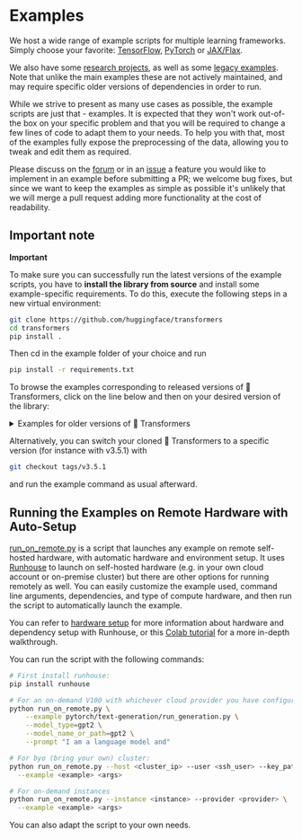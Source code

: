 <!---
Copyright 2020 The HuggingFace Team. All rights reserved.
Licensed under the Apache License, Version 2.0 (the "License");
you may not use this file except in compliance with the License.
You may obtain a copy of the License at

    http://www.apache.org/licenses/LICENSE-2.0

Unless required by applicable law or agreed to in writing, software
distributed under the License is distributed on an "AS IS" BASIS,
WITHOUT WARRANTIES OR CONDITIONS OF ANY KIND, either express or implied.
See the License for the specific language governing permissions and
limitations under the License.
-->

# Examples

We host a wide range of example scripts for multiple learning frameworks. Simply choose your favorite: [TensorFlow](https://github.com/huggingface/transformers/tree/main/examples/tensorflow), [PyTorch](https://github.com/huggingface/transformers/tree/main/examples/pytorch) or [JAX/Flax](https://github.com/huggingface/transformers/tree/main/examples/flax).

We also have some [research projects](https://github.com/huggingface/transformers/tree/main/examples/research_projects), as well as some [legacy examples](https://github.com/huggingface/transformers/tree/main/examples/legacy). Note that unlike the main examples these are not actively maintained, and may require specific older versions of dependencies in order to run. 

While we strive to present as many use cases as possible, the example scripts are just that - examples. It is expected that they won't work out-of-the box on your specific problem and that you will be required to change a few lines of code to adapt them to your needs. To help you with that, most of the examples fully expose the preprocessing of the data, allowing you to tweak and edit them as required.

Please discuss on the [forum](https://discuss.huggingface.co/) or in an [issue](https://github.com/huggingface/transformers/issues) a feature you would like to implement in an example before submitting a PR; we welcome bug fixes, but since we want to keep the examples as simple as possible it's unlikely that we will merge a pull request adding more functionality at the cost of readability.

## Important note

**Important**

To make sure you can successfully run the latest versions of the example scripts, you have to **install the library from source** and install some example-specific requirements. To do this, execute the following steps in a new virtual environment:
```bash
git clone https://github.com/huggingface/transformers
cd transformers
pip install .
```
Then cd in the example folder of your choice and run
```bash
pip install -r requirements.txt
```

To browse the examples corresponding to released versions of 🤗 Transformers, click on the line below and then on your desired version of the library:

<details>
  <summary>Examples for older versions of 🤗 Transformers</summary>
	<ul>
	    <li><a href="https://github.com/huggingface/transformers/tree/v4.21.0/examples">v4.21.0</a></li>
		<li><a href="https://github.com/huggingface/transformers/tree/v4.20.1/examples">v4.20.1</a></li>
		<li><a href="https://github.com/huggingface/transformers/tree/v4.19.4/examples">v4.19.4</a></li>
		<li><a href="https://github.com/huggingface/transformers/tree/v4.18.0/examples">v4.18.0</a></li>
		<li><a href="https://github.com/huggingface/transformers/tree/v4.17.0/examples">v4.17.0</a></li>
		<li><a href="https://github.com/huggingface/transformers/tree/v4.16.2/examples">v4.16.2</a></li>
		<li><a href="https://github.com/huggingface/transformers/tree/v4.15.0/examples">v4.15.0</a></li>
		<li><a href="https://github.com/huggingface/transformers/tree/v4.14.1/examples">v4.14.1</a></li>
		<li><a href="https://github.com/huggingface/transformers/tree/v4.13.0/examples">v4.13.0</a></li>
		<li><a href="https://github.com/huggingface/transformers/tree/v4.12.5/examples">v4.12.5</a></li>
	    <li><a href="https://github.com/huggingface/transformers/tree/v4.11.3/examples">v4.11.3</a></li>
	    <li><a href="https://github.com/huggingface/transformers/tree/v4.10.3/examples">v4.10.3</a></li>
	    <li><a href="https://github.com/huggingface/transformers/tree/v4.9.2/examples">v4.9.2</a></li>
	    <li><a href="https://github.com/huggingface/transformers/tree/v4.8.2/examples">v4.8.2</a></li>
	    <li><a href="https://github.com/huggingface/transformers/tree/v4.7.0/examples">v4.7.0</a></li>
	    <li><a href="https://github.com/huggingface/transformers/tree/v4.6.1/examples">v4.6.1</a></li>
		<li><a href="https://github.com/huggingface/transformers/tree/v4.5.1/examples">v4.5.1</a></li>
		<li><a href="https://github.com/huggingface/transformers/tree/v4.4.2/examples">v4.4.2</a></li>
		<li><a href="https://github.com/huggingface/transformers/tree/v4.3.3/examples">v4.3.3</a></li>
		<li><a href="https://github.com/huggingface/transformers/tree/v4.2.2/examples">v4.2.2</a></li>
		<li><a href="https://github.com/huggingface/transformers/tree/v4.1.1/examples">v4.1.1</a></li>
		<li><a href="https://github.com/huggingface/transformers/tree/v4.0.1/examples">v4.0.1</a></li>
		<li><a href="https://github.com/huggingface/transformers/tree/v3.5.1/examples">v3.5.1</a></li>
		<li><a href="https://github.com/huggingface/transformers/tree/v3.4.0/examples">v3.4.0</a></li>
		<li><a href="https://github.com/huggingface/transformers/tree/v3.3.1/examples">v3.3.1</a></li>
		<li><a href="https://github.com/huggingface/transformers/tree/v3.2.0/examples">v3.2.0</a></li>
		<li><a href="https://github.com/huggingface/transformers/tree/v3.1.0/examples">v3.1.0</a></li>
		<li><a href="https://github.com/huggingface/transformers/tree/v3.0.2/examples">v3.0.2</a></li>
		<li><a href="https://github.com/huggingface/transformers/tree/v2.11.0/examples">v2.11.0</a></li>
		<li><a href="https://github.com/huggingface/transformers/tree/v2.10.0/examples">v2.10.0</a></li>
		<li><a href="https://github.com/huggingface/transformers/tree/v2.9.1/examples">v2.9.1</a></li>
		<li><a href="https://github.com/huggingface/transformers/tree/v2.8.0/examples">v2.8.0</a></li>
		<li><a href="https://github.com/huggingface/transformers/tree/v2.7.0/examples">v2.7.0</a></li>
		<li><a href="https://github.com/huggingface/transformers/tree/v2.6.0/examples">v2.6.0</a></li>
		<li><a href="https://github.com/huggingface/transformers/tree/v2.5.1/examples">v2.5.1</a></li>
		<li><a href="https://github.com/huggingface/transformers/tree/v2.4.0/examples">v2.4.0</a></li>
		<li><a href="https://github.com/huggingface/transformers/tree/v2.3.0/examples">v2.3.0</a></li>
		<li><a href="https://github.com/huggingface/transformers/tree/v2.2.0/examples">v2.2.0</a></li>
		<li><a href="https://github.com/huggingface/transformers/tree/v2.1.0/examples">v2.1.1</a></li>
		<li><a href="https://github.com/huggingface/transformers/tree/v2.0.0/examples">v2.0.0</a></li>
		<li><a href="https://github.com/huggingface/transformers/tree/v1.2.0/examples">v1.2.0</a></li>
		<li><a href="https://github.com/huggingface/transformers/tree/v1.1.0/examples">v1.1.0</a></li>
		<li><a href="https://github.com/huggingface/transformers/tree/v1.0.0/examples">v1.0.0</a></li>
	</ul>
</details>

Alternatively, you can switch your cloned 🤗 Transformers to a specific version (for instance with v3.5.1) with
```bash
git checkout tags/v3.5.1
```
and run the example command as usual afterward.

## Running the Examples on Remote Hardware with Auto-Setup

[run_on_remote.py](./run_on_remote.py) is a script that launches any example on remote self-hosted hardware, 
with automatic hardware and environment setup. It uses [Runhouse](https://github.com/run-house/runhouse) to launch 
on self-hosted hardware (e.g. in your own cloud account or on-premise cluster) but there are other options 
for running remotely as well. You can easily customize the example used, command line arguments, dependencies, 
and type of compute hardware, and then run the script to automatically launch the example.

You can refer to 
[hardware setup](https://runhouse-docs.readthedocs-hosted.com/en/main/rh_primitives/cluster.html#hardware-setup)
for more information about hardware and dependency setup with Runhouse, or this
[Colab tutorial](https://colab.research.google.com/drive/1sh_aNQzJX5BKAdNeXthTNGxKz7sM9VPc) for a more in-depth 
walkthrough.

You can run the script with the following commands:

```bash
# First install runhouse:
pip install runhouse

# For an on-demand V100 with whichever cloud provider you have configured:
python run_on_remote.py \
    --example pytorch/text-generation/run_generation.py \
    --model_type=gpt2 \
    --model_name_or_path=gpt2 \
    --prompt "I am a language model and"

# For byo (bring your own) cluster:
python run_on_remote.py --host <cluster_ip> --user <ssh_user> --key_path <ssh_key_path> \
  --example <example> <args>

# For on-demand instances
python run_on_remote.py --instance <instance> --provider <provider> \
  --example <example> <args>
```

You can also adapt the script to your own needs.